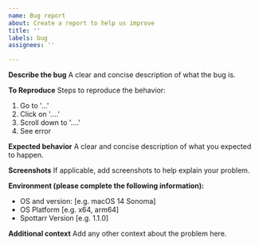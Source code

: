 ```yaml
---
name: Bug report
about: Create a report to help us improve
title: ''
labels: bug
assignees: ''

---
```


**Describe the bug**
A clear and concise description of what the bug is.

**To Reproduce**
Steps to reproduce the behavior:
1. Go to '...'
2. Click on '....'
3. Scroll down to '....'
4. See error

**Expected behavior**
A clear and concise description of what you expected to happen.

**Screenshots**
If applicable, add screenshots to help explain your problem.

**Environment (please complete the following information):**
 - OS and version: [e.g. macOS 14 Sonoma]
 - OS Platform [e.g. x64, arm64]
 - Spottarr Version [e.g. 1.1.0]

**Additional context**
Add any other context about the problem here.
